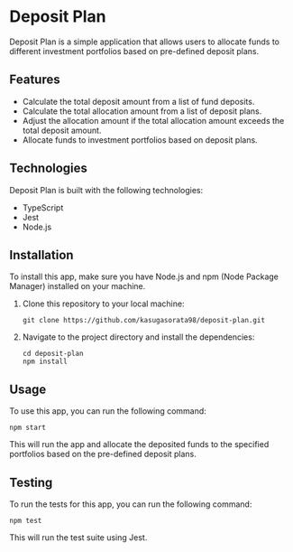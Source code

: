 # Deposit Plan

Deposit Plan is a simple application that allows users to allocate funds to different investment portfolios based on pre-defined deposit plans.

## Features

- Calculate the total deposit amount from a list of fund deposits.
- Calculate the total allocation amount from a list of deposit plans.
- Adjust the allocation amount if the total allocation amount exceeds the total deposit amount.
- Allocate funds to investment portfolios based on deposit plans.

## Technologies

Deposit Plan is built with the following technologies:

- TypeScript
- Jest
- Node.js

## Installation

To install this app, make sure you have Node.js and npm (Node Package Manager) installed on your machine.

1. Clone this repository to your local machine:
   ```
   git clone https://github.com/kasugasorata98/deposit-plan.git
   ```
2. Navigate to the project directory and install the dependencies:
   ```
   cd deposit-plan
   npm install
   ```

## Usage

To use this app, you can run the following command:

```
npm start
```

This will run the app and allocate the deposited funds to the specified portfolios based on the pre-defined deposit plans.

## Testing

To run the tests for this app, you can run the following command:

```
npm test
```

This will run the test suite using Jest.

